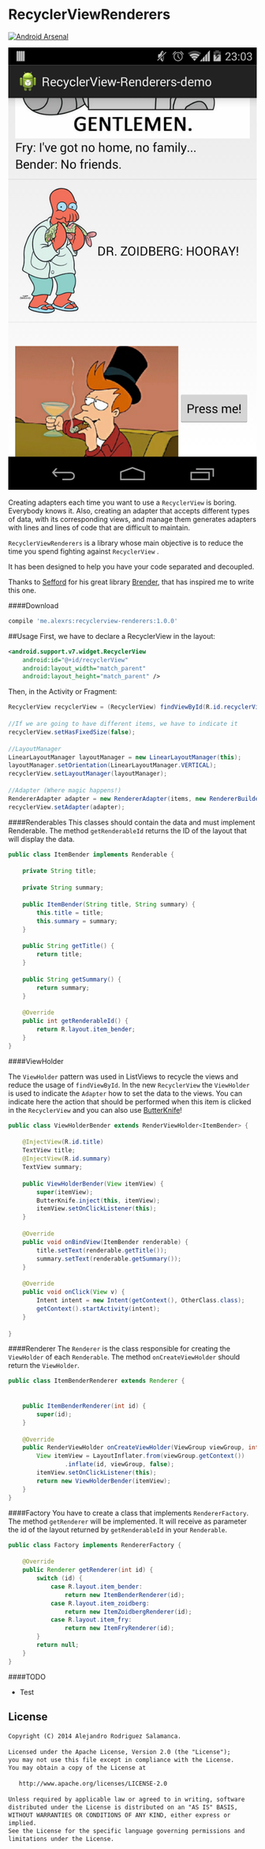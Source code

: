 RecyclerViewRenderers
=====================
[![Android Arsenal](https://img.shields.io/badge/Android%20Arsenal-RecyclerViewRenderers-brightgreen.svg?style=flat)](https://android-arsenal.com/details/1/1086)

![image](art/Screenshot.png)

Creating adapters each time you want to use a `RecyclerView` is boring. Everybody knows it.
Also, creating an adapter that accepts different types of data, with its corresponding views, and manage them generates adapters with lines and lines of code that are difficult to maintain.

`RecyclerViewRenderers` is a library whose main objective is to reduce the time you spend fighting against `RecyclerView`	.

It has been designed to help you have your code separated and decoupled.

Thanks to [Sefford](https://github.com/Sefford) for his great library [Brender](https://github.com/Sefford/brender), that has inspired me to write this one.

####Download
```GROOVY
compile 'me.alexrs:recyclerview-renderers:1.0.0'
```

##Usage
First, we have to declare a RecyclerView in the layout:
```XML
<android.support.v7.widget.RecyclerView
	android:id="@+id/recyclerView"
	android:layout_width="match_parent"
	android:layout_height="match_parent" />
```
Then, in the Activity or Fragment:
```JAVA
RecyclerView recyclerView = (RecyclerView) findViewById(R.id.recyclerView);

//If we are going to have different items, we have to indicate it
recyclerView.setHasFixedSize(false);

//LayoutManager
LinearLayoutManager layoutManager = new LinearLayoutManager(this);
layoutManager.setOrientation(LinearLayoutManager.VERTICAL);
recyclerView.setLayoutManager(layoutManager);

//Adapter (Where magic happens!)
RendererAdapter adapter = new RendererAdapter(items, new RendererBuilder(new Factory()));
recyclerView.setAdapter(adapter);
```

####Renderables
This classes should contain the data and must implement Renderable. The method `getRenderableId` returns the ID of the layout that will display the data.

```JAVA
public class ItemBender implements Renderable {

    private String title;

    private String summary;

    public ItemBender(String title, String summary) {
        this.title = title;
        this.summary = summary;
    }

    public String getTitle() {
        return title;
    }

    public String getSummary() {
        return summary;
    }

    @Override
    public int getRenderableId() {
        return R.layout.item_bender;
    }
}
```
####ViewHolder

The `ViewHolder` pattern was used in ListViews to recycle the views and reduce the usage of `findViewById`. In the new `RecyclerView` the `ViewHolder` is used to indicate the `Adapter` how to set the data to the views.
You can indicate here the action that should be performed when this item is clicked in the `RecyclerView` and you can also use [ButterKnife](https://github.com/JakeWharton/butterknife)!  

```JAVA
public class ViewHolderBender extends RenderViewHolder<ItemBender> {

    @InjectView(R.id.title)
    TextView title;
    @InjectView(R.id.summary)
    TextView summary;

    public ViewHolderBender(View itemView) {
        super(itemView);
        ButterKnife.inject(this, itemView);
        itemView.setOnClickListener(this);
    }

    @Override
    public void onBindView(ItemBender renderable) {
        title.setText(renderable.getTitle());
        summary.setText(renderable.getSummary());
    }
    
    @Override
    public void onClick(View v) {
        Intent intent = new Intent(getContext(), OtherClass.class);
        getContext().startActivity(intent);
    }

}
```

####Renderer
The `Renderer` is the class responsible for creating the `ViewHolder` of each `Renderable`. The method `onCreateViewHolder` should return the `ViewHolder`.

```JAVA
public class ItemBenderRenderer extends Renderer {


    public ItemBenderRenderer(int id) {
        super(id);
    }

    @Override
    public RenderViewHolder onCreateViewHolder(ViewGroup viewGroup, int id) {
        View itemView = LayoutInflater.from(viewGroup.getContext())
                .inflate(id, viewGroup, false);
        itemView.setOnClickListener(this);
        return new ViewHolderBender(itemView);
    }
}
```

####Factory
You have to create a class that implements `RendererFactory`. The method `getRenderer` will be implemented. It will receive as parameter the id of the layout returned by `getRenderableId` in your `Renderable`.  

```JAVA
public class Factory implements RendererFactory {

    @Override
    public Renderer getRenderer(int id) {
        switch (id) {
            case R.layout.item_bender:
                return new ItemBenderRenderer(id);
            case R.layout.item_zoidberg:
                return new ItemZoidbergRenderer(id);
            case R.layout.item_fry:
                return new ItemFryRenderer(id);
        }
        return null;
    }
}
```
####TODO
* Test

License
-------
	Copyright (C) 2014 Alejandro Rodriguez Salamanca.

	Licensed under the Apache License, Version 2.0 (the "License");
	you may not use this file except in compliance with the License.
	You may obtain a copy of the License at

	   http://www.apache.org/licenses/LICENSE-2.0

	Unless required by applicable law or agreed to in writing, software
	distributed under the License is distributed on an "AS IS" BASIS,
	WITHOUT WARRANTIES OR CONDITIONS OF ANY KIND, either express or implied.
	See the License for the specific language governing permissions and
	limitations under the License.
